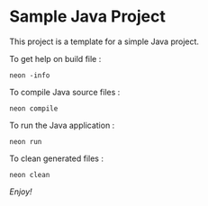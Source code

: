 Sample Java Project
===================

This project is a template for a simple Java project.

To get help on build file :

    neon -info

To compile Java source files :

    neon compile

To run the Java application :

    neon run

To clean generated files :

    neon clean

*Enjoy!*

